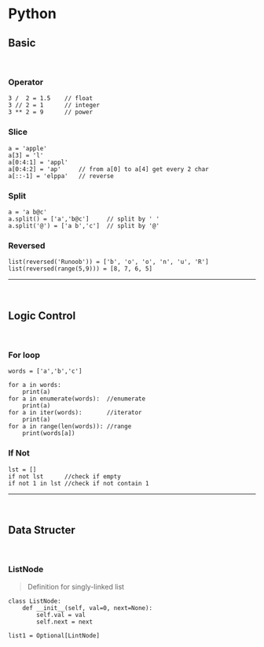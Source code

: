 # **Python**

## **Basic**
<br/>

### Operator
    3 /  2 = 1.5    // float
    3 // 2 = 1      // integer
    3 ** 2 = 9      // power
### Slice
    a = 'apple'
    a[3] = 'l'
    a[0:4:1] = 'appl'
    a[0:4:2] = 'ap'     // from a[0] to a[4] get every 2 char
    a[::-1] = 'elppa'   // reverse
    
### Split
    a = 'a b@c'
    a.split() = ['a','b@c']     // split by ' '
    a.split('@') = ['a b','c']  // split by '@'

### Reversed
    list(reversed('Runoob')) = ['b', 'o', 'o', 'n', 'u', 'R']
    list(reversed(range(5,9))) = [8, 7, 6, 5]
---
<br/>

## **Logic Control**
<br/>

### For loop
    words = ['a','b','c']

    for a in words:
        print(a)
    for a in enumerate(words):  //enumerate
        print(a)
    for a in iter(words):       //iterator
        print(a)
    for a in range(len(words)): //range
        print(words[a])
### If Not

    lst = []
    if not lst      //check if empty
    if not 1 in lst //check if not contain 1
---
<br/>

## **Data Structer**
<br/>

### ListNode
> Definition for singly-linked list
```
class ListNode:
    def __init__(self, val=0, next=None):
        self.val = val
        self.next = next
    
list1 = Optional[LintNode]
```

